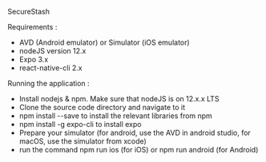 SecureStash

Requirements :
- AVD (Android emulator) or Simulator (iOS emulator)
- nodeJS version 12.x
- Expo 3.x
- react-native-cli 2.x

Running the application :
- Install nodejs & npm. Make sure that nodeJS is on 12.x.x LTS
- Clone the source code directory and navigate to it
- npm install --save to install the relevant libraries from npm
- npm install -g expo-cli to install expo
- Prepare your simulator (for android, use the AVD in android studio, for macOS, use the simulator from xcode)
- run the command npm run ios (for iOS) or npm run android (for Android) 
